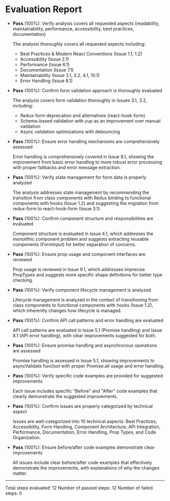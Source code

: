 # Evaluation Report

- **Pass** (100%): Verify analysis covers all requested aspects (readability, maintainability, performance, accessibility, best practices, documentation)
  
  The analysis thoroughly covers all requested aspects including:
  - Best Practices & Modern React Conventions (Issue 1.1, 1.2)
  - Accessibility (Issue 2.1)
  - Performance (Issue 6.1)
  - Documentation (Issue 7.1)
  - Maintainability (Issue 3.1, 3.2, 4.1, 10.1)
  - Error Handling (Issue 8.1)

- **Pass** (100%): Confirm form validation approach is thoroughly evaluated
  
  The analysis covers form validation thoroughly in Issues 3.1, 3.2, including:
  - Redux-form deprecation and alternatives (react-hook-form)
  - Schema-based validation with yup as an improvement over manual validation
  - Async validation optimizations with debouncing

- **Pass** (100%): Ensure error handling mechanisms are comprehensively assessed
  
  Error handling is comprehensively covered in Issue 8.1, showing the improvement from basic error handling to more robust error processing with proper fallbacks and error message extraction.

- **Pass** (100%): Verify state management for form data is properly analyzed
  
  The analysis addresses state management by recommending the transition from class components with Redux binding to functional components with hooks (Issue 1.2) and suggesting the migration from redux-form to react-hook-form (Issue 3.1).

- **Pass** (100%): Confirm component structure and responsibilities are evaluated
  
  Component structure is evaluated in Issue 4.1, which addresses the monolithic component problem and suggests extracting reusable components (FormInput) for better separation of concerns.

- **Pass** (100%): Ensure prop usage and component interfaces are reviewed
  
  Prop usage is reviewed in Issue 9.1, which addresses imprecise PropTypes and suggests more specific shape definitions for better type checking.

- **Pass** (100%): Verify component lifecycle management is analyzed
  
  Lifecycle management is analyzed in the context of transitioning from class components to functional components with hooks (Issue 1.2), which inherently changes how lifecycle is managed.

- **Pass** (100%): Confirm API call patterns and error handling are evaluated
  
  API call patterns are evaluated in Issue 5.1 (Promise handling) and Issue 8.1 (API error handling), with clear improvements suggested for both.

- **Pass** (100%): Ensure promise handling and asynchronous operations are assessed
  
  Promise handling is assessed in Issue 5.1, showing improvements to asyncValidate function with proper Promise.all usage and error handling.

- **Pass** (100%): Verify specific code examples are provided for suggested improvements
  
  Each issue includes specific "Before" and "After" code examples that clearly demonstrate the suggested improvements.

- **Pass** (100%): Confirm issues are properly categorized by technical aspect
  
  Issues are well-categorized into 10 technical aspects: Best Practices, Accessibility, Form Handling, Component Architecture, API Integration, Performance, Documentation, Error Handling, Prop Types, and Code Organization.

- **Pass** (100%): Ensure before/after code examples demonstrate clear improvements
  
  All issues include clear before/after code examples that effectively demonstrate the improvements, with explanations of why the changes matter.

---

Total steps evaluated: 12
Number of passed steps: 12
Number of failed steps: 0